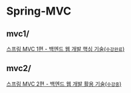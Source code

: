 # Spring-MVC

## mvc1/
[스프링 MVC 1편 - 백엔드 웹 개발 핵심 기술(`수강완료`)](https://www.inflearn.com/course/%EC%8A%A4%ED%94%84%EB%A7%81-mvc-1/dashboard)

## mvc2/
[스프링 MVC 2편 - 백엔드 웹 개발 활용 기술(`수강중`)](https://www.inflearn.com/course/%EC%8A%A4%ED%94%84%EB%A7%81-mvc-2/dashboard)
